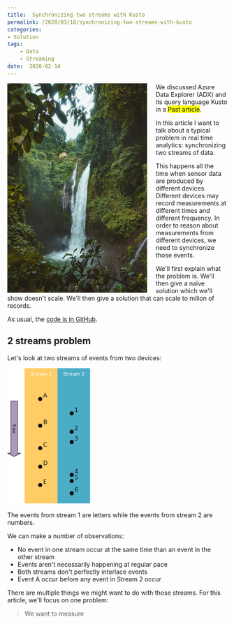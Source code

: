 ```yaml
---
title:  Synchronizing two streams with Kusto
permalink: /2020/03/18/synchronizing-two-streams-with-kusto
categories:
- Solution
tags:
    - Data
    - Streaming
date:  2020-02-14
---
```

<img style="float:left;padding-right:20px;" title="From pexels.com" src="/assets/posts/2020/1/synchronizing-two-streams-with-kusto/landscape-photography-of-waterfalls-surrounded-by-green-931007.jpg" />

We discussed Azure Data Explorer (ADX) and its query language Kusto in a <span style="background-color:yellow">Past article</span>.

In this article I want to talk about a typical problem in real time analytics:  synchronizing two streams of data.

This happens all the time when sensor data are produced by different devices.  Different devices may record measurements at different times and different frequency.  In order to reason about measurements from different devices, we need to synchronize those events.

We'll first explain what the problem is.  We'll then give a naïve solution which we'll show doesn't scale.  We'll then give a solution that can scale to milion of records.

As usual, the [code is in GitHub](https://github.com/vplauzon/kusto/tree/master/sync-2-streams).

## 2 streams problem

Let's look at two streams of events from two devices:

![2 streams](/assets/posts/2020/1/synchronizing-two-streams-with-kusto/streams.png)

The events from stream 1 are letters while the events from stream 2 are numbers.

We can make a number of observations:

* No event in one stream occur at the same time than an event in the other stream
* Events aren't necessarily happening at regular pace
* Both streams don't perfectly interlace events
* Event A occur before any event in Stream 2 occur

There are multiple things we might want to do with those streams.  For this article, we'll focus on one problem:

> We want to measure 